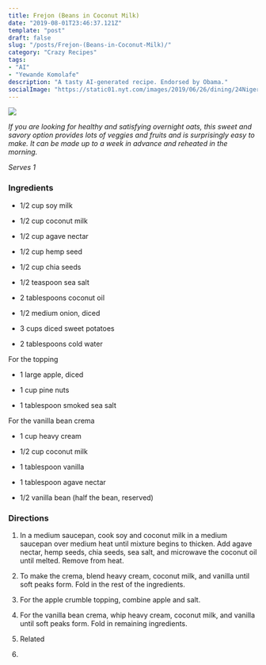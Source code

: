 ```yaml
---
title: Frejon (Beans in Coconut Milk)
date: "2019-08-01T23:46:37.121Z"
template: "post"
draft: false
slug: "/posts/Frejon-(Beans-in-Coconut-Milk)/"
category: "Crazy Recipes"
tags:
- "AI"
- "Yewande Komolafe"
description: "A tasty AI-generated recipe. Endorsed by Obama."
socialImage: "https://static01.nyt.com/images/2019/06/26/dining/24Nigerianrex7/merlin_156460119_aad69999-093c-4b01-ac8f-72da4602aac1-threeByTwoMediumAt2X.jpg"
---
```


![](https://static01.nyt.com/images/2019/06/26/dining/24Nigerianrex7/merlin_156460119_aad69999-093c-4b01-ac8f-72da4602aac1-threeByTwoMediumAt2X.jpg)

*If you are looking for healthy and satisfying overnight oats, this sweet and savory option provides lots of veggies and fruits and is surprisingly easy to make. It can be made up to a week in advance and reheated in the morning.*

*Serves 1*
### Ingredients

* 1/2 cup soy milk

* 1/2 cup coconut milk

* 1/2 cup agave nectar

* 1/2 cup hemp seed

* 1/2 cup chia seeds

* 1/2 teaspoon sea salt

* 2 tablespoons coconut oil

* 1/2 medium onion, diced

* 3 cups diced sweet potatoes

* 2 tablespoons cold water

For the topping

* 1 large apple, diced

* 1 cup pine nuts

* 1 tablespoon smoked sea salt

For the vanilla bean crema

* 1 cup heavy cream

* 1/2 cup coconut milk

* 1 tablespoon vanilla

* 1 tablespoon agave nectar

* 1/2 vanilla bean (half the bean, reserved)
### Directions

1. In a medium saucepan, cook soy and coconut milk in a medium saucepan over medium heat until mixture begins to thicken. Add agave nectar, hemp seeds, chia seeds, sea salt, and microwave the coconut oil until melted. Remove from heat.

1. To make the crema, blend heavy cream, coconut milk, and vanilla until soft peaks form. Fold in the rest of the ingredients.

1. For the apple crumble topping, combine apple and salt.

1. For the vanilla bean crema, whip heavy cream, coconut milk, and vanilla until soft peaks form. Fold in remaining ingredients.

1. Related

1. 